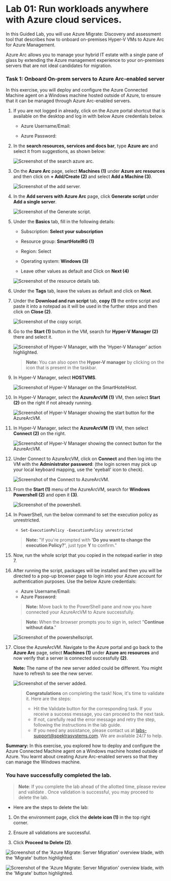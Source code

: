 # Lab 01: Run workloads anywhere with Azure cloud services.

In this Guided Lab, you will use Azure Migrate: Discovery and assessment tool that describes how to onboard on-premises Hyper-V VMs to Azure Arc for Azure Management.

Azure Arc allows you to manage your hybrid IT estate with a single pane of glass by extending the Azure management experience to your on-premises servers that are not ideal candidates for migration. 

### Task 1: Onboard On-prem servers to Azure Arc-enabled server

In this exercise, you will deploy and configure the Azure Connected Machine agent on a Windows machine hosted outside of Azure, to ensure that it can be managed through Azure Arc-enabled servers.

1. If you are not logged in already, click on the Azure portal shortcut that is available on the desktop and log in with below Azure credentials below.
    
    * Azure Username/Email: <inject key="AzureAdUserEmail"></inject> 
    
    * Azure Password: <inject key="AzureAdUserPassword"></inject>

1. In the **search resources, services and docs bar**, type **Azure arc** and select it from suggestions, as shown below:
   
    ![Screenshot of the search azure arc.](Images/searchazarc.png "search azure arc")
   
1. On the **Azure Arc** page, select **Machines (1)** under **Azure arc resources** and then click on **+ Add/Create (2)** and select **Add a Machine (3)**.
    
    ![Screenshot of the add server.](Images/azure_machines.png "add server")
    
1. In the **Add servers with Azure Arc** page, click **Generate script** under **Add a single server**.

    ![Screenshot of the Generate script.](Images/singleserver.png "Generate script")
    
1. Under the **Basics** tab, fill in the following details:
     
   - Subscription: **Select your subscription**
    
   - Resource group: **SmartHotelRG (1)**
  
   - Region: Select **<inject key="Region" enableCopy="false" />**
   
   - Operating system: **Windows (3)**
   
   - Leave other values as default and Click on **Next (4)**

    ![Screenshot of the resource details tab.](Images/HOL3E1S5.png "resource details tab")

1. Under the **Tags** tab, leave the values as default and click on **Next**.

1. Under the **Download and run script** tab, **copy (1)** the entire script and paste it into a notepad as it will be used in the further steps and then click on **Close (2)**.

    ![Screenshot of the copy script.](Images/upd-copyscript.png "copy script")
    
1. Go to the **Start (1)** button in the VM, search for **Hyper-V Manager (2)** there and select it. 

    ![Screenshot of Hyper-V Manager, with the 'Hyper-V Manager' action highlighted.](Images/upd-hyper-v-manager.png "Hyper-V Manager")

   > **Note:** You can also open the **Hyper-V manager** by clicking on the icon that is present in the taskbar. 
    
1. In Hyper-V Manager, select **HOSTVMS<inject key="DeploymentID" enableCopy="false" />**. 
  
    ![Screenshot of Hyper-V Manager on the SmartHotelHost.](Images/HOL3-EX1-S10.png "Hyper-V Manager")
    
1. In Hyper-V Manager, select the **AzureArcVM (1)** VM, then select **Start (2)** on the right if not already running.

    ![Screenshot of Hyper-V Manager showing the start button for the AzureArcVM.](Images/HOL3-EX1-S11.png "Start AzureArcVM")    
    
1. In Hyper-V Manager, select the **AzureArcVM (1)** VM, then select **Connect (2)** on the right.

    ![Screenshot of Hyper-V Manager showing the connect button for the AzureArcVM.](Images/HOL3-EX1-S12.png "Connect to AzureArcVM")  
    
1. Under Connect to AzureArcVM, click on **Connect** and then log into the VM with the **Administrator password**: **<inject key="SmartHotel Admin Password" />** (the login screen may pick up your local keyboard mapping, use the 'eyeball' icon to check).
 
    ![Screenshot of the Connect to AzureArcVM.](Images/HOL3-EX1-S13.png)
    
1. From the **Start (1)** menu of the AzureArcVM, search for **Windows Powershell (2)** and open it **(3)**.

    ![Screenshot of the powershell.](Images/upd-powershell.png)
      
1. In PowerShell, run the below command to set the execution policy as unrestricted.

   * ```
     Set-ExecutionPolicy -ExecutionPolicy unrestricted
     ```
   > **Note:** "If you're prompted with **'Do you want to change the execution Policy?'**, just type **Y** to confirm."
   
1. Now, run the whole script that you copied in the notepad earlier in step 7.

1. After running the script, packages will be installed and then you will be directed to a pop-up browser page to login into your Azure account for authentication purposes. Use the below Azure credentials:

    * Azure Username/Email: <inject key="AzureAdUserEmail"></inject> 
    * Azure Password: <inject key="AzureAdUserPassword"></inject> 

   > **Note:** Move back to the PowerShell pane and now you have connected your AzureArcVM to Azure successfully.
   
   > **Note:** When the browser prompts you to sign in, select "**Continue without data**."
   
    ![Screenshot of the powershellscript.](Images/upd-package.png)
     
 1. Close the AzureArcVM. Navigate to the Azure portal and go back to the **Azure Arc** page, select **Machines (1)** under **Azure arc resources** and now verify that a server is connected successfully **(2)**.

    **Note:** The name of the new server added could be different. You might have to refresh to see the new server.
    
    ![Screenshot of the server added.](Images/machines_2.png)

    <validation step="05a7a390-6121-4c68-ae18-dea094999056" />
    
    > **Congratulations** on completing the task! Now, it's time to validate it. Here are the steps:
    > - Hit the Validate button for the corresponding task. If you receive a success message, you can proceed to the next task. 
    > - If not, carefully read the error message and retry the step, following the instructions in the lab guide.
    > - If you need any assistance, please contact us at labs-support@spektrasystems.com. We are available 24/7 to help.
    
**Summary:** In this exercise, you explored how to deploy and configure the Azure Connected Machine agent on a Windows machine hosted outside of Azure. You learnt  about creating Azure Arc-enabled servers so that they can manage the Windows machine.

### You have successfully completed the lab.

>**Note**: If you complete the lab ahead of the allotted time, please review and validate . Once validation is successful, you may proceed to delete the lab.

- Here are the steps to delete the lab:

1. On the environment page, click the **delete icon (1)** in the top right corner.
   
2. Ensure all validations are successful.
   
3. Click **Proceed to Delete (2)**.

![Screenshot of the 'Azure Migrate: Server Migration' overview blade, with the 'Migrate' button highlighted.](Images/dlt-1.jpg "Replication summary")

![Screenshot of the 'Azure Migrate: Server Migration' overview blade, with the 'Migrate' button highlighted.](Images/dlt-2.jpg "Replication summary")
